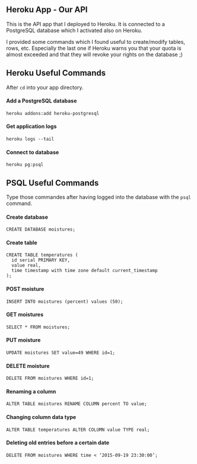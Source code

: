 ## Heroku App - Our API

This is the API app that I deployed to Heroku. It is connected to a PostgreSQL database which I activated also on Heroku. 

I provided some commands which I found useful to create/modify tables, rows, etc. Especially the last one if Heroku warns you that your quota is almost exceeded and that they will revoke your rights on the database ;)


## Heroku Useful Commands

After `cd` into your app directory.

#### Add a PostgreSQL database
```
heroku addons:add heroku-postgresql
```

#### Get application logs
```
heroku logs --tail
```

#### Connect to database
```
heroku pg:psql
```


## PSQL Useful Commands

Type those commandes after having logged into the database with the `psql` command.

#### Create database

```
CREATE DATABASE moistures;
```

#### Create table
```
CREATE TABLE temperatures (
  id serial PRIMARY KEY,
  value real,
  time timestamp with time zone default current_timestamp
);
```

#### POST moisture
```
INSERT INTO moistures (percent) values (50);
```

#### GET moistures
```
SELECT * FROM moistures;
```

#### PUT moisture
```
UPDATE moistures SET value=49 WHERE id=1;
```

#### DELETE moisture
```
DELETE FROM moistures WHERE id=1;
```

#### Renaming a column
```
ALTER TABLE moistures RENAME COLUMN percent TO value;
```

#### Changing column data type
```
ALTER TABLE temperatures ALTER COLUMN value TYPE real;
```

#### Deleting old entries before a certain date
```
DELETE FROM moistures WHERE time < ‘2015-09-19 23:30:00’;
```
